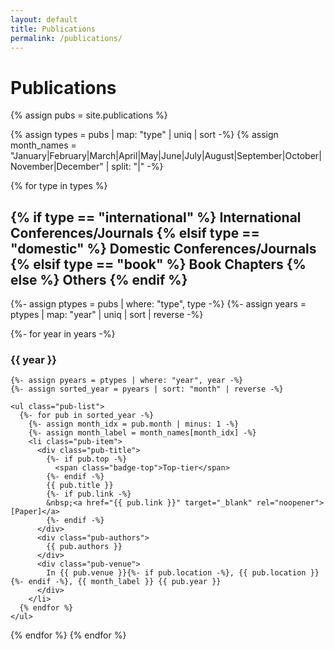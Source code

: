 ```yaml
---
layout: default
title: Publications
permalink: /publications/
---
```


<h1>Publications</h1>

{% assign pubs = site.publications %}

{% assign types = pubs | map: "type" | uniq | sort -%}
{% assign month_names = "January|February|March|April|May|June|July|August|September|October|November|December" | split: "|" -%}

{% for type in types %}
  <h2>
    {% if type == "international" %} International Conferences/Journals
    {% elsif type == "domestic" %} Domestic Conferences/Journals
    {% elsif type == "book" %} Book Chapters
    {% else %} Others
    {% endif %}
  </h2>

  {%- assign ptypes = pubs | where: "type", type -%}
  {%- assign years = ptypes | map: "year" | uniq | sort | reverse -%}

  {%- for year in years -%}
    <h3>{{ year }}</h3>

    {%- assign pyears = ptypes | where: "year", year -%}
    {%- assign sorted_year = pyears | sort: "month" | reverse -%}

    <ul class="pub-list">
      {%- for pub in sorted_year -%}
        {%- assign month_idx = pub.month | minus: 1 -%}
        {%- assign month_label = month_names[month_idx] -%}
        <li class="pub-item">
          <div class="pub-title">
            {%- if pub.top -%}
              <span class="badge-top">Top-tier</span>
            {%- endif -%}
            {{ pub.title }}
            {%- if pub.link -%}
            &nbsp;<a href="{{ pub.link }}" target="_blank" rel="noopener">[Paper]</a>
            {%- endif -%}
          </div>
          <div class="pub-authors">
            {{ pub.authors }}
          </div>
          <div class="pub-venue">
            In {{ pub.venue }}{%- if pub.location -%}, {{ pub.location }}{%- endif -%}, {{ month_label }} {{ pub.year }}
          </div>
        </li>
      {% endfor %}
    </ul>
  {% endfor %}
{% endfor %}
